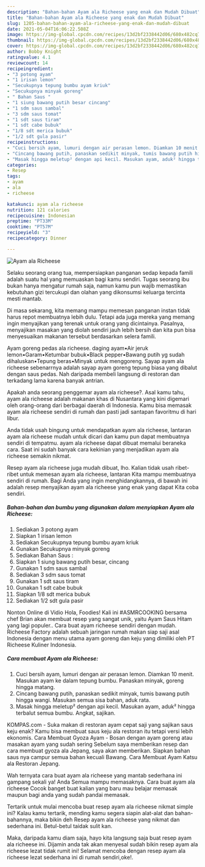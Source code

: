 ```yaml
---
description: "Bahan-bahan Ayam ala Richeese yang enak dan Mudah Dibuat"
title: "Bahan-bahan Ayam ala Richeese yang enak dan Mudah Dibuat"
slug: 1205-bahan-bahan-ayam-ala-richeese-yang-enak-dan-mudah-dibuat
date: 2021-05-04T16:06:22.508Z
image: https://img-global.cpcdn.com/recipes/13d2bf2338442d06/680x482cq70/ayam-ala-richeese-foto-resep-utama.jpg
thumbnail: https://img-global.cpcdn.com/recipes/13d2bf2338442d06/680x482cq70/ayam-ala-richeese-foto-resep-utama.jpg
cover: https://img-global.cpcdn.com/recipes/13d2bf2338442d06/680x482cq70/ayam-ala-richeese-foto-resep-utama.jpg
author: Bobby Knight
ratingvalue: 4.1
reviewcount: 14
recipeingredient:
- "3 potong ayam"
- "1 irisan lemon"
- "Secukupnya tepung bumbu ayam kriuk"
- "Secukupnya minyak goreng"
- " Bahan Saus "
- "1 siung bawang putih besar cincang"
- "1 sdm saus sambal"
- "3 sdm saus tomat"
- "1 sdt saus tiram"
- "1 sdt cabe bubuk"
- "1/8 sdt merica bubuk"
- "1/2 sdt gula pasir"
recipeinstructions:
- "Cuci bersih ayam, lumuri dengan air perasan lemon. Diamkan 10 menit. Masukan ayam ke dalam tepung bumbu. Panaskan minyak, goreng hingga matang."
- "Cincang bawang putih, panaskan sedikit minyak, tumis bawang putih hingga wangi. Masukan semua sisa bahan, aduk rata."
- "Masak hingga meletup² dengan api kecil. Masukan ayam, aduk² hingga terbalut semua bumbu. Angkat, sajikan."
categories:
- Resep
tags:
- ayam
- ala
- richeese

katakunci: ayam ala richeese 
nutrition: 121 calories
recipecuisine: Indonesian
preptime: "PT33M"
cooktime: "PT57M"
recipeyield: "3"
recipecategory: Dinner

---
```



![Ayam ala Richeese](https://img-global.cpcdn.com/recipes/13d2bf2338442d06/680x482cq70/ayam-ala-richeese-foto-resep-utama.jpg)

Selaku seorang orang tua, mempersiapkan panganan sedap kepada famili adalah suatu hal yang memuaskan bagi kamu sendiri. Tugas seorang ibu bukan hanya mengatur rumah saja, namun kamu pun wajib memastikan kebutuhan gizi tercukupi dan olahan yang dikonsumsi keluarga tercinta mesti mantab.

Di masa  sekarang, kita memang mampu memesan panganan instan tidak harus repot membuatnya lebih dulu. Tetapi ada juga mereka yang memang ingin menyajikan yang terenak untuk orang yang dicintainya. Pasalnya, menyajikan masakan yang diolah sendiri jauh lebih bersih dan kita pun bisa menyesuaikan makanan tersebut berdasarkan selera famili. 

Ayam goreng pedas ala richeese. daging ayam•Air jeruk lemon•Garam•Ketumbar bubuk•Black pepper•Bawang putih yg sudah dihaluskan•Tepung beras•Minyak untuk menggoreng. Sayap ayam ala richeese sebenarrnya adalah sayap ayam goreng tepung biasa yang dibalut dengan saus pedas. Nah daripada membeli langsung di restoran dan terkadang lama karena banyak antrian.

Apakah anda seorang penggemar ayam ala richeese?. Asal kamu tahu, ayam ala richeese adalah makanan khas di Nusantara yang kini digemari oleh orang-orang dari berbagai daerah di Indonesia. Kamu bisa memasak ayam ala richeese sendiri di rumah dan pasti jadi santapan favoritmu di hari libur.

Anda tidak usah bingung untuk mendapatkan ayam ala richeese, lantaran ayam ala richeese mudah untuk dicari dan kamu pun dapat membuatnya sendiri di tempatmu. ayam ala richeese dapat dibuat memalui beraneka cara. Saat ini sudah banyak cara kekinian yang menjadikan ayam ala richeese semakin nikmat.

Resep ayam ala richeese juga mudah dibuat, lho. Kalian tidak usah ribet-ribet untuk memesan ayam ala richeese, lantaran Kita mampu membuatnya sendiri di rumah. Bagi Anda yang ingin menghidangkannya, di bawah ini adalah resep menyajikan ayam ala richeese yang enak yang dapat Kita coba sendiri.

<!--inarticleads1-->

##### Bahan-bahan dan bumbu yang digunakan dalam menyiapkan Ayam ala Richeese:

1. Sediakan 3 potong ayam
1. Siapkan 1 irisan lemon
1. Sediakan Secukupnya tepung bumbu ayam kriuk
1. Gunakan Secukupnya minyak goreng
1. Sediakan  Bahan Saus :
1. Siapkan 1 siung bawang putih besar, cincang
1. Gunakan 1 sdm saus sambal
1. Sediakan 3 sdm saus tomat
1. Gunakan 1 sdt saus tiram
1. Gunakan 1 sdt cabe bubuk
1. Siapkan 1/8 sdt merica bubuk
1. Sediakan 1/2 sdt gula pasir


Nonton Online di Vidio Hola, Foodies! Kali ini #ASMRCOOKING bersama chef Brian akan membuat resep yang sangat unik, yaitu Ayam Saus Hitam yang lagi populer.. Cara buat ayam richeese sendiri dengan mudah. Richeese Factory adalah sebuah jaringan rumah makan siap saji asal Indonesia dengan menu utama ayam goreng dan keju yang dimiliki oleh PT Richeese Kuliner Indonesia. 

<!--inarticleads2-->

##### Cara membuat Ayam ala Richeese:

1. Cuci bersih ayam, lumuri dengan air perasan lemon. Diamkan 10 menit. Masukan ayam ke dalam tepung bumbu. Panaskan minyak, goreng hingga matang.
1. Cincang bawang putih, panaskan sedikit minyak, tumis bawang putih hingga wangi. Masukan semua sisa bahan, aduk rata.
1. Masak hingga meletup² dengan api kecil. Masukan ayam, aduk² hingga terbalut semua bumbu. Angkat, sajikan.


KOMPAS.com - Suka makan di restoran ayam cepat saji yang sajikan saus keju enak? Kamu bisa membuat saus keju ala restoran itu tetapi versi lebih ekonomis. Cara Membuat Gyoza Ayam - Bosan dengan ayam goreng atau masakan ayam yang sudah sering Sebelum saya memberikan resep dan cara membuat gyoza ala Jepang, saya akan memberikan. Siapkan bahan saus nya campur semua bahan kecuali Bawang. Cara Membuat Ayam Katsu ala Restoran Jepang. 

Wah ternyata cara buat ayam ala richeese yang mantab sederhana ini gampang sekali ya! Anda Semua mampu memasaknya. Cara buat ayam ala richeese Cocok banget buat kalian yang baru mau belajar memasak maupun bagi anda yang sudah pandai memasak.

Tertarik untuk mulai mencoba buat resep ayam ala richeese nikmat simple ini? Kalau kamu tertarik, mending kamu segera siapin alat-alat dan bahan-bahannya, maka bikin deh Resep ayam ala richeese yang nikmat dan sederhana ini. Betul-betul taidak sulit kan. 

Maka, daripada kamu diam saja, hayo kita langsung saja buat resep ayam ala richeese ini. Dijamin anda tak akan menyesal sudah bikin resep ayam ala richeese lezat tidak rumit ini! Selamat mencoba dengan resep ayam ala richeese lezat sederhana ini di rumah sendiri,oke!.

